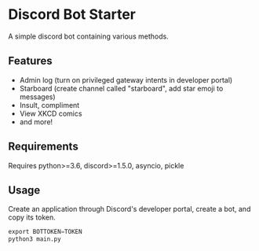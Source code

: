 # Discord Bot Starter

A simple discord bot containing various methods.

## Features
- Admin log (turn on privileged gateway intents in developer portal)
- Starboard (create channel called "starboard", add star emoji to messages)
- Insult, compliment
- View XKCD comics
- and more!

## Requirements

Requires python>=3.6, discord>=1.5.0, asyncio, pickle

## Usage

Create an application through Discord's developer portal, create a bot, and copy its token.

```python
export BOTTOKEN=TOKEN
python3 main.py
```
